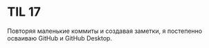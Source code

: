 # TIL 17

Повторяя маленькие коммиты и создавая заметки, я постепенно осваиваю GitHub и GitHub Desktop.

